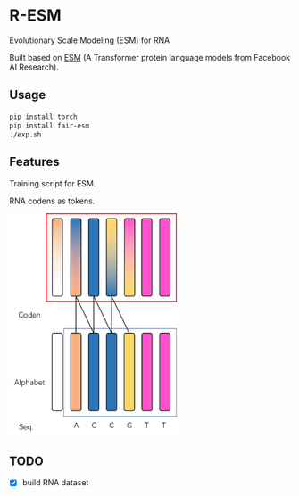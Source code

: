 # R-ESM
Evolutionary Scale Modeling (ESM) for RNA

Built based on [ESM](https://github.com/facebookresearch/esm) (A Transformer protein language models from Facebook AI Research).

## Usage
```shell
pip install torch
pip install fair-esm
./exp.sh 
```
## Features
Training script for ESM.

RNA codens as tokens.

<img src=asset/coden.png width=300 height=400 />

## TODO
- [x] build RNA dataset
